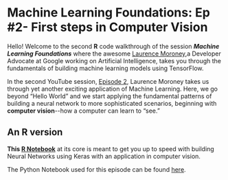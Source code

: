 # Machine Learning Foundations: Ep #2- First steps in Computer Vision
 

Hello! Welcome to the second **R** code walkthrough of the session ***Machine Learning Foundations*** where the awesome [Laurence Moroney](https://www.linkedin.com/in/laurence-moroney),a Developer Advocate at Google working on Artificial Intelligence, takes you through the fundamentals of building machine learning models using TensorFlow.

In the second YouTube session, [Episode 2](https://www.youtube.com/watch?v=j-35y1M9rRU&t=186s), Laurence Moroney takes us through yet another exciting application of Machine Learning.
Here, we go beyond “Hello World” and we start applying the fundamental patterns of building a neural network to more sophisticated scenarios, beginning with **computer vision**--how a computer can learn to “see.”


## An R version


**This [R Notebook](https://r-icntay.github.io/Episode_2-Machine-Learning-Foundations-Computer_vision/.)** at its core is meant to get you up to speed with building Neural Networks using Keras with an application in computer vision.


The Python Notebook used for this episode can be found [here](https://colab.research.google.com/github/lmoroney/mlday-tokyo/blob/master/Lab2-Computer-Vision.ipynb#scrollTo=q3KzJyjv3rnA).


